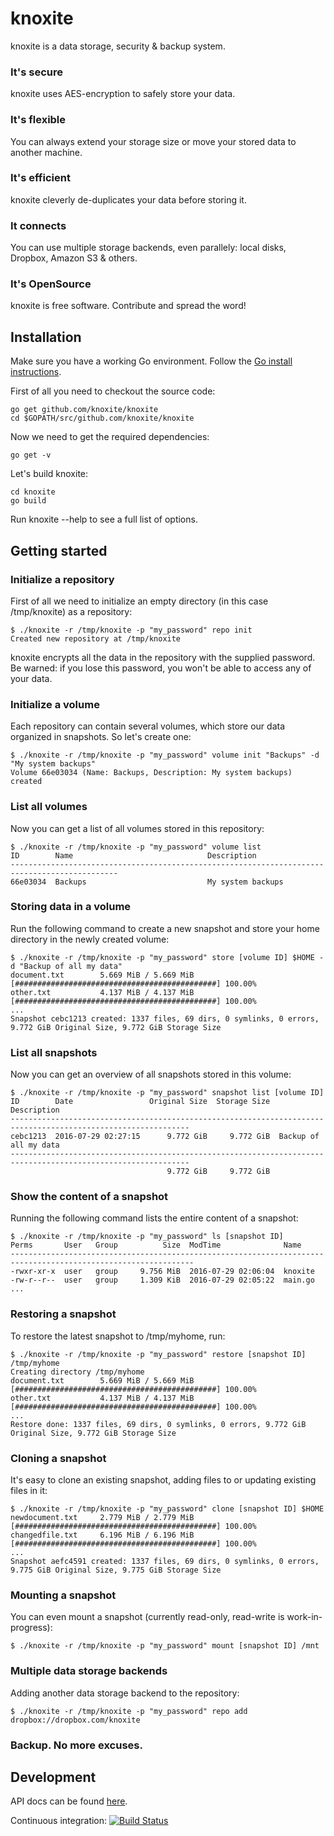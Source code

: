 knoxite
=======

knoxite is a data storage, security & backup system.

### It's secure
knoxite uses AES-encryption to safely store your data.
### It's flexible
You can always extend your storage size or move your stored data to another machine.
### It's efficient
knoxite cleverly de-duplicates your data before storing it.
### It connects
You can use multiple storage backends, even parallely: local disks, Dropbox, Amazon S3 & others.
### It's OpenSource
knoxite is free software. Contribute and spread the word!

## Installation

Make sure you have a working Go environment. Follow the [Go install instructions](http://golang.org/doc/install.html).

First of all you need to checkout the source code:

    go get github.com/knoxite/knoxite
    cd $GOPATH/src/github.com/knoxite/knoxite

Now we need to get the required dependencies:

    go get -v

Let's build knoxite:

    cd knoxite
    go build

Run knoxite --help to see a full list of options.

## Getting started

### Initialize a repository
First of all we need to initialize an empty directory (in this case /tmp/knoxite) as a repository:

```
$ ./knoxite -r /tmp/knoxite -p "my_password" repo init
Created new repository at /tmp/knoxite
```

knoxite encrypts all the data in the repository with the supplied password. Be
warned: if you lose this password, you won't be able to access any of your data.

### Initialize a volume
Each repository can contain several volumes, which store our data organized in snapshots. So let's create one:

```
$ ./knoxite -r /tmp/knoxite -p "my_password" volume init "Backups" -d "My system backups"
Volume 66e03034 (Name: Backups, Description: My system backups) created
```

### List all volumes
Now you can get a list of all volumes stored in this repository:

```
$ ./knoxite -r /tmp/knoxite -p "my_password" volume list
ID        Name                              Description                                       
----------------------------------------------------------------------------------------------
66e03034  Backups                           My system backups
```

### Storing data in a volume
Run the following command to create a new snapshot and store your home directory in the newly created volume:

```
$ ./knoxite -r /tmp/knoxite -p "my_password" store [volume ID] $HOME -d "Backup of all my data"
document.txt        5.669 MiB / 5.669 MiB [#############################################] 100.00%
other.txt           4.137 MiB / 4.137 MiB [#############################################] 100.00%
...
Snapshot cebc1213 created: 1337 files, 69 dirs, 0 symlinks, 0 errors, 9.772 GiB Original Size, 9.772 GiB Storage Size
```

### List all snapshots
Now you can get an overview of all snapshots stored in this volume:

```
$ ./knoxite -r /tmp/knoxite -p "my_password" snapshot list [volume ID]
ID        Date                 Original Size  Storage Size  Description                                       
--------------------------------------------------------------------------------------------------------------
cebc1213  2016-07-29 02:27:15      9.772 GiB     9.772 GiB  Backup of all my data                             
--------------------------------------------------------------------------------------------------------------
                                   9.772 GiB     9.772 GiB
```

### Show the content of a snapshot
Running the following command lists the entire content of a snapshot:

```
$ ./knoxite -r /tmp/knoxite -p "my_password" ls [snapshot ID]
Perms       User   Group          Size  ModTime              Name                                              
---------------------------------------------------------------------------------------------------------------
-rwxr-xr-x  user   group     9.756 MiB  2016-07-29 02:06:04  knoxite                                           
-rw-r--r--  user   group     1.309 KiB  2016-07-29 02:05:22  main.go                                           
...
```

### Restoring a snapshot
To restore the latest snapshot to /tmp/myhome, run:

```
$ ./knoxite -r /tmp/knoxite -p "my_password" restore [snapshot ID] /tmp/myhome
Creating directory /tmp/myhome
document.txt        5.669 MiB / 5.669 MiB [#############################################] 100.00%
other.txt           4.137 MiB / 4.137 MiB [#############################################] 100.00%
...
Restore done: 1337 files, 69 dirs, 0 symlinks, 0 errors, 9.772 GiB Original Size, 9.772 GiB Storage Size
```

### Cloning a snapshot
It's easy to clone an existing snapshot, adding files to or updating existing files in it:

```
$ ./knoxite -r /tmp/knoxite -p "my_password" clone [snapshot ID] $HOME
newdocument.txt     2.779 MiB / 2.779 MiB [#############################################] 100.00%
changedfile.txt     6.196 MiB / 6.196 MiB [#############################################] 100.00%
...
Snapshot aefc4591 created: 1337 files, 69 dirs, 0 symlinks, 0 errors, 9.775 GiB Original Size, 9.775 GiB Storage Size
```

### Mounting a snapshot
You can even mount a snapshot (currently read-only, read-write is work-in-progress):

```
$ ./knoxite -r /tmp/knoxite -p "my_password" mount [snapshot ID] /mnt
```

### Multiple data storage backends
Adding another data storage backend to the repository:

```
$ ./knoxite -r /tmp/knoxite -p "my_password" repo add dropbox://dropbox.com/knoxite
```

### Backup. No more excuses.

## Development

API docs can be found [here](http://godoc.org/github.com/knoxite/knoxite).

Continuous integration: [![Build Status](https://secure.travis-ci.org/knoxite/knoxite.png)](http://travis-ci.org/knoxite/knoxite)
